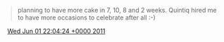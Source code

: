 > planning to have more cake in 7, 10, 8 and 2 weeks\. Quintiq hired me to have more occasions to celebrate after all :\-\)

<img src="../../media/tweet.ico" width="12" /> [Wed Jun 01 22:04:24 +0000 2011](https://twitter.com/DromerDenker/status/76046465625112576)
